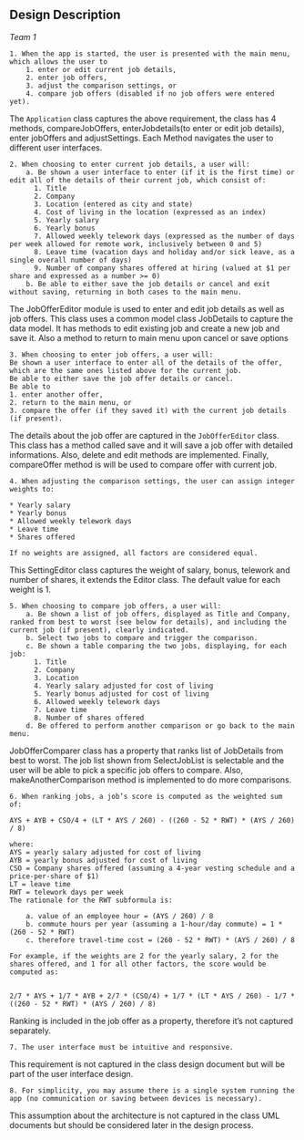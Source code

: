 ## Design Description

*Team 1*

```
1. When the app is started, the user is presented with the main menu, which allows the user to 
    1. enter or edit current job details, 
    2. enter job offers,
    3. adjust the comparison settings, or
    4. compare job offers (disabled if no job offers were entered yet).  
```

The `Application` class captures the above requirement,  the class has 4 methods, compareJobOffers, enterJobdetails(to enter or edit job details), enter jobOffers and adjustSettings. Each Method navigates the user to different user interfaces.


```
2. When choosing to enter current job details, a user will:
    a. Be shown a user interface to enter (if it is the first time) or edit all of the details of their current job, which consist of:
      1. Title
      2. Company
      3. Location (entered as city and state)
      4. Cost of living in the location (expressed as an index)
      5. Yearly salary
      6. Yearly bonus
      7. Allowed weekly telework days (expressed as the number of days per week allowed for remote work, inclusively between 0 and 5)
      8. Leave time (vacation days and holiday and/or sick leave, as a single overall number of days)
      9. Number of company shares offered at hiring (valued at $1 per share and expressed as a number >= 0)
    b. Be able to either save the job details or cancel and exit without saving, returning in both cases to the main menu.
```
The JobOfferEditor module is used to enter and edit job  details as well as job offers. This class uses a common model class JobDetails to capture the data model. It has methods to edit existing job and create a new job and save it. Also a method to return to main menu upon cancel or save options

```
3. When choosing to enter job offers, a user will:
Be shown a user interface to enter all of the details of the offer, which are the same ones listed above for the current job.
Be able to either save the job offer details or cancel.
Be able to 
1. enter another offer, 
2. return to the main menu, or 
3. compare the offer (if they saved it) with the current job details (if present).
```


The details about the job offer are captured in the `JobOfferEditor` class. This class has a method called save and it will save a job offer with detailed informations. Also, delete and edit methods are implemented. Finally, compareOffer method is will be used to compare offer with current job.

```
4. When adjusting the comparison settings, the user can assign integer weights to:

* Yearly salary
* Yearly bonus
* Allowed weekly telework days
* Leave time
* Shares offered

If no weights are assigned, all factors are considered equal.
```

This SettingEditor class captures the weight of salary, bonus, telework and number of shares, it extends the Editor class. The default value for each weight is 1.


```
5. When choosing to compare job offers, a user will:
    a. Be shown a list of job offers, displayed as Title and Company, ranked from best to worst (see below for details), and including the current job (if present), clearly indicated.
    b. Select two jobs to compare and trigger the comparison.
    c. Be shown a table comparing the two jobs, displaying, for each job:
      1. Title
      2. Company
      3. Location
      4. Yearly salary adjusted for cost of living
      5. Yearly bonus adjusted for cost of living
      6. Allowed weekly telework days
      7. Leave time
      8. Number of shares offered
    d. Be offered to perform another comparison or go back to the main menu.
```

JobOfferComparer class has a property that ranks list of JobDetails from best to worst. The job list shown from SelectJobList is selectable and the user will be able to  pick a specific job offers to compare. Also, makeAnotherComparison method is implemented to do more comparisons. 

```
6. When ranking jobs, a job’s score is computed as the weighted sum of:

AYS + AYB + CSO/4 + (LT * AYS / 260) - ((260 - 52 * RWT) * (AYS / 260) / 8)

where:
AYS = yearly salary adjusted for cost of living
AYB = yearly bonus adjusted for cost of living
CSO = Company shares offered (assuming a 4-year vesting schedule and a price-per-share of $1)
LT = leave time
RWT = telework days per week
The rationale for the RWT subformula is:

    a. value of an employee hour = (AYS / 260) / 8
    b. commute hours per year (assuming a 1-hour/day commute) = 1 * (260 - 52 * RWT)
    c. therefore travel-time cost = (260 - 52 * RWT) * (AYS / 260) / 8

For example, if the weights are 2 for the yearly salary, 2 for the shares offered, and 1 for all other factors, the score would be computed as:


2/7 * AYS + 1/7 * AYB + 2/7 * (CSO/4) + 1/7 * (LT * AYS / 260) - 1/7 * ((260 - 52 * RWT) * (AYS / 260) / 8)

```

Ranking is included in the job offer as a property, therefore it’s not captured separately.


```
7. The user interface must be intuitive and responsive.

```

This requirement is not captured in the class design document but will be part of the user interface design.

```
8. For simplicity, you may assume there is a single system running the app (no communication or saving between devices is necessary).

```
This assumption about the architecture is not captured in the class UML documents but should be considered later in the design process.
